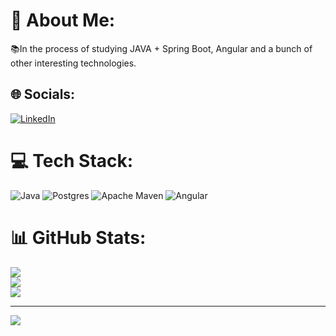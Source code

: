 # 💫 About Me:
📚In the process of studying JAVA + Spring Boot, Angular and a bunch of other interesting technologies.


## 🌐 Socials:
[![LinkedIn](https://img.shields.io/badge/LinkedIn-%230077B5.svg?logo=linkedin&logoColor=white)](www.linkedin.com/in/Tedislav-Zheynov) 

# 💻 Tech Stack:
![Java](https://img.shields.io/badge/java-%23ED8B00.svg?style=for-the-badge&logo=openjdk&logoColor=white) ![Postgres](https://img.shields.io/badge/postgres-%23316192.svg?style=for-the-badge&logo=postgresql&logoColor=white) ![Apache Maven](https://img.shields.io/badge/Apache%20Maven-C71A36?style=for-the-badge&logo=Apache%20Maven&logoColor=white) ![Angular](https://img.shields.io/badge/angular-%23DD0031.svg?style=for-the-badge&logo=angular&logoColor=white)
# 📊 GitHub Stats:
![](https://github-readme-stats.vercel.app/api?username=ted0zh&theme=blueberry&hide_border=false&include_all_commits=false&count_private=false)<br/>
![](https://github-readme-streak-stats.herokuapp.com/?user=ted0zh&theme=blueberry&hide_border=false)<br/>
![](https://github-readme-stats.vercel.app/api/top-langs/?username=ted0zh&theme=blueberry&hide_border=false&include_all_commits=false&count_private=false&layout=compact)

---
[![](https://visitcount.itsvg.in/api?id=ted0zh&icon=0&color=6)](https://visitcount.itsvg.in)

<!-- Proudly created with GPRM ( https://gprm.itsvg.in ) -->
